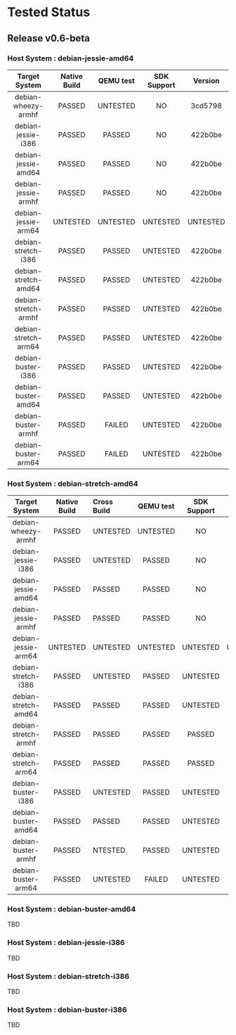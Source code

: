 Tested Status
=============

Release v0.6-beta
-----------------

### Host System : debian-jessie-amd64

|Target System         |Native Build |QEMU test    |SDK Support  |Version |
|:--------------------:|:-----------:|:-----------:|:-----------:|:------:|
| debian-wheezy-armhf  |PASSED       |UNTESTED     |NO           |3cd5798 |
| debian-jessie-i386   |PASSED       |PASSED       |NO           |422b0be |
| debian-jessie-amd64  |PASSED       |PASSED       |NO           |422b0be |
| debian-jessie-armhf  |PASSED       |PASSED       |NO           |422b0be |
| debian-jessie-arm64  |UNTESTED     |UNTESTED     |UNTESTED     |UNTESTED|
| debian-stretch-i386  |PASSED       |PASSED       |UNTESTED     |422b0be |
| debian-stretch-amd64 |PASSED       |PASSED       |UNTESTED     |422b0be |
| debian-stretch-armhf |PASSED       |PASSED       |UNTESTED     |422b0be |
| debian-stretch-arm64 |PASSED       |PASSED       |UNTESTED     |422b0be |
| debian-buster-i386   |PASSED       |PASSED       |UNTESTED     |422b0be |
| debian-buster-amd64  |PASSED       |PASSED       |UNTESTED     |422b0be |
| debian-buster-armhf  |PASSED       |FAILED       |UNTESTED     |422b0be |
| debian-buster-arm64  |PASSED       |FAILED       |UNTESTED     |422b0be |


### Host System : debian-stretch-amd64

|Target System         |Native Build |Cross Build  |QEMU test    |SDK Support  |Version |
|:--------------------:|:-----------:|:------------|:-----------:|:-----------:|:------:|
| debian-wheezy-armhf  |PASSED       |UNTESTED     |UNTESTED     |NO           |3cd5798 |
| debian-jessie-i386   |PASSED       |UNTESTED     |PASSED       |NO           |e231e88 |
| debian-jessie-amd64  |PASSED       |PASSED       |PASSED       |NO           |e231e88 |
| debian-jessie-armhf  |PASSED       |PASSED       |PASSED       |NO           |e231e88 |
| debian-jessie-arm64  |UNTESTED     |UNTESTED     |UNTESTED     |UNTESTED     |UNTESTED|
| debian-stretch-i386  |PASSED       |UNTESTED     |PASSED       |UNTESTED     |e231e88 |
| debian-stretch-amd64 |PASSED       |PASSED       |PASSED       |UNTESTED     |e231e88 |
| debian-stretch-armhf |PASSED       |PASSED       |PASSED       |PASSED       |e231e88 |
| debian-stretch-arm64 |PASSED       |PASSED       |PASSED       |PASSED       |e231e88 |
| debian-buster-i386   |PASSED       |UNTESTED     |PASSED       |UNTESTED     |e231e88 |
| debian-buster-amd64  |PASSED       |PASSED       |PASSED       |UNTESTED     |e231e88 |
| debian-buster-armhf  |PASSED       |NTESTED      |PASSED       |UNTESTED     |e231e88 |
| debian-buster-arm64  |PASSED       |UNTESTED     |FAILED       |UNTESTED     |e231e88 |

### Host System : debian-buster-amd64

TBD

### Host System : debian-jessie-i386

TBD

### Host System : debian-stretch-i386

TBD

### Host System : debian-buster-i386
TBD
